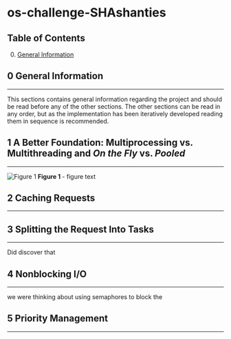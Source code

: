# os-challenge-SHAshanties

## Table of Contents

0. [General Information](#generalinformation)



## 0 General Information 
---
This sections contains general information regarding the project and should be read before any of the other sections. The 
other sections can be read in any order, but as the implementation has been iteratively developed reading them in sequence 
is recommended. 



## 1 A Better Foundation: Multiprocessing vs. Multithreading and ***On the Fly*** vs. ***Pooled***
---

![Figure 1](/test/experiments/e1_otf_vs_pooled/e1a/plot/ "Figure 1 - figure text")
**Figure 1** - figure text

## 2 Caching Requests
---




## 3 Splitting the Request Into Tasks 
---




Did discover that 


## 4 Nonblocking I/O
---
we were thinking about using semaphores to block the 




## 5 Priority Management
---